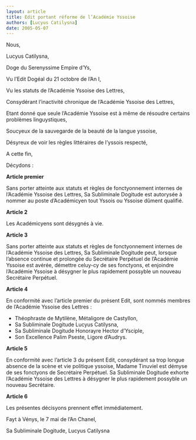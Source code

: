 ```yaml
---
layout: article
title: Edit portant réforme de l’Académie Yssoise
authors: [Lucyus Catilysna]
date: 2005-05-07
---
```


Nous,

Lucyus Catilysna,

Doge du Serenyssime Empire d’Ys,

Vu l’Edit Dogéal du 21 octobre de l’An I,

Vu les statuts de l’Académie Yssoise des Lettres,

Consydérant l’inactivité chronique de l’Académie Yssoise des Lettres,

Etant donné que seule l’Académie Yssoise est à même de résoudre certains problèmes linguystiques,

Soucyeux de la sauvegarde de la beauté de la langue yssoise,

Désyreux de voir les règles littéraires de l’yssois respecté,

A cette fin,

Décydons :

**Article premier**

Sans porter atteinte aux statuts et règles de fonctyonnement internes de l’Académie Yssoise des Lettres, Sa Subliminale Dogitude est autorysée à nommer au poste d’Académicyen tout Yssois ou Yssoise dûment qualifié.

**Article 2**

Les Académicyens sont désygnés à vie.

**Article 3**

Sans porter atteinte aux statuts et règles de fonctyonnement internes de l’Académie Yssoise des Lettres, Sa Subliminale Dogitude peut, lorsque l’absence continue et prolongée du Secrétaire Perpétuel de l’Académie Yssoise est avérée, démettre celuy-cy de ses fonctyons, et enjoindre l’Académie Yssoise à désygner le plus rapidement possyble un nouveau Secrétaire Perpétuel.

**Article 4**

En conformité avec l’article premier du présent Edit, sont nommés membres de l’Académie Yssoise des Lettres :
-  Théophraste de Mytilène, Métaligore de Castyllon,
-  Sa Subliminale Dogitude Lucyus Catilysna,
-  Sa Subliminale Dogitude Honorayre Hector d’Ysciple,
-  Son Excellence Palim Pseste, Ligore d’Audrys.

**Article 5**

En conformité avec l’article 3 du présent Edit, consydérant sa trop longue absence de la scène et vie politique yssoise, Madame Tinuviel est démyse de ses fonctyons de Secrétaire Perpétuel. Sa Subliminale Dogitude exhorte l’Académie Yssoise des Lettres à désygner le plus rapidement possyble un nouveau Secrétaire.

**Article 6**

Les présentes décisyons prennent effet immédiatement.

Fayt à Vénys, le 7 mai de l’An Chanel,

Sa Subliminale Dogitude, Lucyus Catilysna